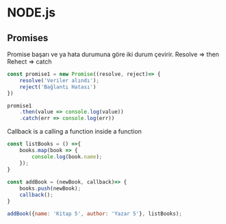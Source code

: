 # NODE.js

## Promises
Promise başarı ve ya hata durumuna göre iki durum çevirir. 
Resolve => then
Rehect => catch

``` js
const promise1 = new Promise((resolve, reject)=> {
    resolve('Veriler alındı');
    reject('Bağlantı Hatası')
}) 

promise1
    .then(value => console.log(value))
    .catch(err => console.log(err))
```
Callback is a calling a function inside a function
``` js
const listBooks = () =>{
    books.map(book => {
        console.log(book.name);
    });
}
 
const addBook = (newBook, callback)=> {
    books.push(newBook);
    callback();
}

addBook({name: 'Kitap 5', author: 'Yazar 5'}, listBooks);
```

